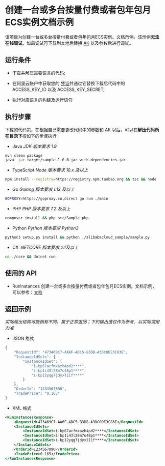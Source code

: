 # 创建一台或多台按量付费或者包年包月ECS实例文档示例

该项目为创建一台或多台按量付费或者包年包月ECS实例。文档示例，该示例**无法在线调试**，如需调试可下载到本地后替换 [AK](https://usercenter.console.aliyun.com/#/manage/ak) 以及参数后进行调试。

## 运行条件

- 下载并解压需要语言的代码;

- 在阿里云帐户中获取您的 [凭证](https://usercenter.console.aliyun.com/#/manage/ak)并通过它替换下载后代码中的 ACCESS_KEY_ID 以及 ACCESS_KEY_SECRET;

- 执行对应语言的构建及运行语句

## 执行步骤
下载的代码包，在根据自己需要更改代码中的参数和 AK 以后，可以在**解压代码所在目录下**按如下的步骤执行

- Java
*JDK 版本要求 1.8*
```sh
mvn clean package
java -jar target/sample-1.0.0-jar-with-dependencies.jar
```

- TypeScript
*Node 版本要求 10.x 及以上*
```sh
npm install --registry=https://registry.npm.taobao.org && tsc && node ./dist/client.js
```

- Go
*Golang 版本要求 1.13 及以上*
```sh
GOPROXY=https://goproxy.cn,direct go run ./main
```

- PHP
*PHP 版本要求 7.2 及以上*
```sh
composer install && php src/Sample.php
```

- Python
*Python 版本要求 Python3*
```sh
python3 setup.py install && python ./alibabacloud_sample/sample.py
```

- C#
*.NETCORE 版本要求 2.1及以上*
```sh
cd ./core && dotnet run
```

## 使用的 API

-  RunInstances 创建一台或多台按量付费或者包年包月ECS实例。文档示例，可以参考：[文档](https://next.api.aliyun.com/document/Ecs/2014-05-26/RunInstances)



## 返回示例

*实际输出结构可能稍有不同，属于正常返回；下列输出值仅作为参考，以实际调用为准*


- JSON 格式 
```js
{
    "RequestId": "473469C7-AA6F-4DC5-B3DB-A3DC0DE3C83E", 
    "InstanceIdSets": {
        "InstanceIdSet": [
            "i-bp67acfmxazb4pd2****",
            "i-bp1i43l28m7u48p1****",
            "i-bp12yqg7jdyxl11f****"
        ]
    },
    "OrderId": "1234567890", 
    "TradePrice": "0.165"
}
```
- XML 格式 
```xml
<RunInstancesResponse>
    <RequestId>473469C7-AA6F-4DC5-B3DB-A3DC0DE3C83E</RequestId>
    <InstanceIdSets>
        <InstanceIdSet>i-bp67acfmxazb4pd2****</InstanceIdSet>
        <InstanceIdSet>i-bp1i43l28m7u48p1****</InstanceIdSet>
        <InstanceIdSet>i-bp12yqg7jdyxl11f****</InstanceIdSet>
    </InstanceIdSets>
    <OrderId>1234567890</OrderId>
    <TradePrice>0.165</TradePrice>
</RunInstancesResponse>
```


